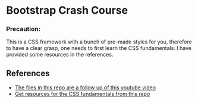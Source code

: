 # Bootstrap Crash Course

### Precaution:
This is a CSS framework with a bunch of pre-made styles for you, therefore to have a clear grasp, one needs to first learn the CSS fundamentals. I have provided some resources in the references.

## References

- [The files in this repo are a follow up of this youtube video](https://youtu.be/Jyvffr3aCp0?si=YSAEckihm1GVwzwe)
- [Get resources for the CSS fundamentals from this repo](https://github.com/Ssekyene/AirBnB_clone#References)